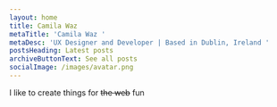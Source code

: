 ```yaml
---
layout: home
title: Camila Waz
metaTitle: 'Camila Waz '
metaDesc: 'UX Designer and Developer | Based in Dublin, Ireland '
postsHeading: Latest posts
archiveButtonText: See all posts
socialImage: /images/avatar.png
---
```

I like to create things for <s>the web</s> fun

